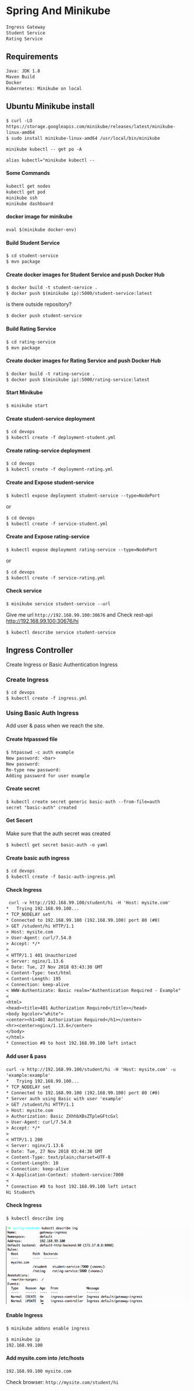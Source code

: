 # Spring And Minikube
    Ingress Gateway
    Student Service
    Rating Service

## Requirements
    Java: JDK 1.8
    Maven Build
    Docker 
    Kubernetes: Minikube on local

## Ubuntu Minikube install 
```
$ curl -LO https://storage.googleapis.com/minikube/releases/latest/minikube-linux-amd64
$ sudo install minikube-linux-amd64 /usr/local/bin/minikube

```

```
minikube kubectl -- get po -A
```
```
alias kubectl="minikube kubectl --
```

#### Some Commands
```
kubectl get nodes 
kubectl get pod
minikube ssh
minikube dashboard
```
#### docker image for minikube

    eval $(minikube docker-env)


#### Build Student Service
```
$ cd student-service
$ mvn package
```



#### Create docker images for Student Service and push Docker Hub
```
$ docker build -t student-service .
$ docker push $(minikube ip):5000/student-service:latest
```
is there outside repository?
```
$ docker push student-service
```

#### Build Rating Service
```
$ cd rating-service
$ mvn package
```

#### Create docker images for Rating Service and push Docker Hub
```
$ docker build -t rating-service .
$ docker push $(minikube ip):5000/rating-service:latest
```

#### Start Minikube
```
$ minikube start
```

#### Create student-service deployment
```
$ cd devops
$ kubectl create -f deployment-student.yml
```

#### Create rating-service deployment
```
$ cd devops
$ kubectl create -f deployment-rating.yml
```

#### Create and Expose student-service
```
$ kubectl expose deployment student-service --type=NodePort
```

or
```
$ cd devops
$ kubectl create -f service-student.yml
```

#### Create and Expose rating-service
```
$ kubectl expose deployment rating-service --type=NodePort
```

or
```
$ cd devops
$ kubectl create -f service-rating.yml
```


#### Check service
```
$ minikube service student-service --url
```
Give me url `http://192.168.99.100:30676` and Check rest-api http://192.168.99.100:30676/hi

```
$ kubectl describe service student-service
```

## Ingress Controller
Create Ingress or Basic Authentication Ingress

### Create Ingress
```
$ cd devops
$ kubectl create -f ingress.yml
```

### Using Basic Auth Ingress
Add user & pass when we reach the site.

#### Create htpasswd file
```
$ htpasswd -c auth example
New password: <bar>
New password:
Re-type new password:
Adding password for user example
```

#### Create secret
```
$ kubectl create secret generic basic-auth --from-file=auth
secret "basic-auth" created
```

#### Get Secert
Make sure that the auth secret was created

```
$ kubectl get secret basic-auth -o yaml
```

#### Create basic auth ingress
```
$ cd devops
$ kubectl create -f basic-auth-ingress.yml
```

#### Check Ingress
```
 curl -v http://192.168.99.100/student/hi -H 'Host: mysite.com'
*   Trying 192.168.99.100...
* TCP_NODELAY set
* Connected to 192.168.99.100 (192.168.99.100) port 80 (#0)
> GET /student/hi HTTP/1.1
> Host: mysite.com
> User-Agent: curl/7.54.0
> Accept: */*
>
< HTTP/1.1 401 Unauthorized
< Server: nginx/1.13.6
< Date: Tue, 27 Nov 2018 03:43:30 GMT
< Content-Type: text/html
< Content-Length: 195
< Connection: keep-alive
< WWW-Authenticate: Basic realm="Authentication Required - Example"
<
<html>
<head><title>401 Authorization Required</title></head>
<body bgcolor="white">
<center><h1>401 Authorization Required</h1></center>
<hr><center>nginx/1.13.6</center>
</body>
</html>
* Connection #0 to host 192.168.99.100 left intact
```

#### Add user & pass
```
curl -v http://192.168.99.100/student/hi -H 'Host: mysite.com' -u 'example:example'
*   Trying 192.168.99.100...
* TCP_NODELAY set
* Connected to 192.168.99.100 (192.168.99.100) port 80 (#0)
* Server auth using Basic with user 'example'
> GET /student/hi HTTP/1.1
> Host: mysite.com
> Authorization: Basic ZXhhbXBsZTpleGFtcGxl
> User-Agent: curl/7.54.0
> Accept: */*
>
< HTTP/1.1 200
< Server: nginx/1.13.6
< Date: Tue, 27 Nov 2018 03:44:38 GMT
< Content-Type: text/plain;charset=UTF-8
< Content-Length: 10
< Connection: keep-alive
< X-Application-Context: student-service:7000
<
* Connection #0 to host 192.168.99.100 left intact
Hi Student%
```

#### Check Ingress
```
$ kubectl describe ing
```
![Ingress](https://github.com/nhatthai/spring-minikube/blob/master/images/status-ingress.png "Ingress")

#### Enable Ingress
```
$ minikube addons enable ingress
```

```
$ minikube ip
192.168.99.100
```

#### Add mysite.com into /etc/hosts
```
192.168.99.100 mysite.com
```
Check browser: `http://mysite.com/student/hi`
